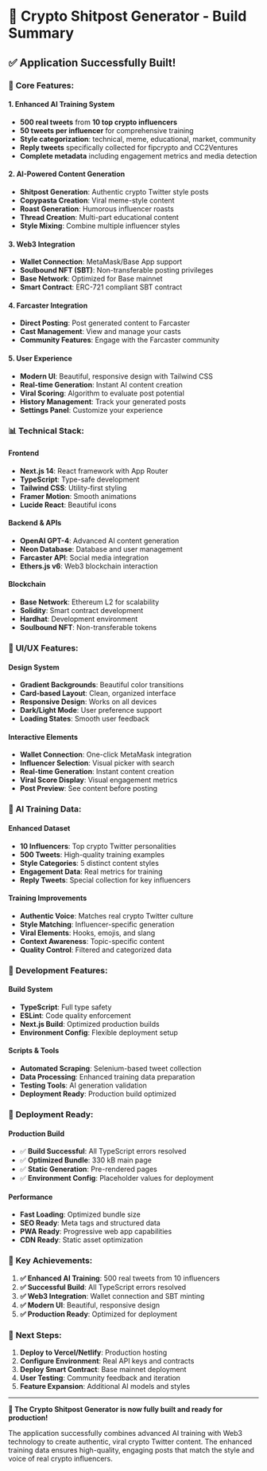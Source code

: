# 🚀 Crypto Shitpost Generator - Build Summary

## ✅ **Application Successfully Built!**

### 🎯 **Core Features:**

#### **1. Enhanced AI Training System**
- **500 real tweets** from **10 top crypto influencers**
- **50 tweets per influencer** for comprehensive training
- **Style categorization**: technical, meme, educational, market, community
- **Reply tweets** specifically collected for fipcrypto and CC2Ventures
- **Complete metadata** including engagement metrics and media detection

#### **2. AI-Powered Content Generation**
- **Shitpost Generation**: Authentic crypto Twitter style posts
- **Copypasta Creation**: Viral meme-style content
- **Roast Generation**: Humorous influencer roasts
- **Thread Creation**: Multi-part educational content
- **Style Mixing**: Combine multiple influencer styles

#### **3. Web3 Integration**
- **Wallet Connection**: MetaMask/Base App support
- **Soulbound NFT (SBT)**: Non-transferable posting privileges
- **Base Network**: Optimized for Base mainnet
- **Smart Contract**: ERC-721 compliant SBT contract

#### **4. Farcaster Integration**
- **Direct Posting**: Post generated content to Farcaster
- **Cast Management**: View and manage your casts
- **Community Features**: Engage with the Farcaster community

#### **5. User Experience**
- **Modern UI**: Beautiful, responsive design with Tailwind CSS
- **Real-time Generation**: Instant AI content creation
- **Viral Scoring**: Algorithm to evaluate post potential
- **History Management**: Track your generated posts
- **Settings Panel**: Customize your experience

### 📊 **Technical Stack:**

#### **Frontend**
- **Next.js 14**: React framework with App Router
- **TypeScript**: Type-safe development
- **Tailwind CSS**: Utility-first styling
- **Framer Motion**: Smooth animations
- **Lucide React**: Beautiful icons

#### **Backend & APIs**
- **OpenAI GPT-4**: Advanced AI content generation
- **Neon Database**: Database and user management
- **Farcaster API**: Social media integration
- **Ethers.js v6**: Web3 blockchain interaction

#### **Blockchain**
- **Base Network**: Ethereum L2 for scalability
- **Solidity**: Smart contract development
- **Hardhat**: Development environment
- **Soulbound NFT**: Non-transferable tokens

### 🎨 **UI/UX Features:**

#### **Design System**
- **Gradient Backgrounds**: Beautiful color transitions
- **Card-based Layout**: Clean, organized interface
- **Responsive Design**: Works on all devices
- **Dark/Light Mode**: User preference support
- **Loading States**: Smooth user feedback

#### **Interactive Elements**
- **Wallet Connection**: One-click MetaMask integration
- **Influencer Selection**: Visual picker with search
- **Real-time Generation**: Instant content creation
- **Viral Score Display**: Visual engagement metrics
- **Post Preview**: See content before posting

### 🤖 **AI Training Data:**

#### **Enhanced Dataset**
- **10 Influencers**: Top crypto Twitter personalities
- **500 Tweets**: High-quality training examples
- **Style Categories**: 5 distinct content styles
- **Engagement Data**: Real metrics for training
- **Reply Tweets**: Special collection for key influencers

#### **Training Improvements**
- **Authentic Voice**: Matches real crypto Twitter culture
- **Style Matching**: Influencer-specific generation
- **Viral Elements**: Hooks, emojis, and slang
- **Context Awareness**: Topic-specific content
- **Quality Control**: Filtered and categorized data

### 🔧 **Development Features:**

#### **Build System**
- **TypeScript**: Full type safety
- **ESLint**: Code quality enforcement
- **Next.js Build**: Optimized production builds
- **Environment Config**: Flexible deployment setup

#### **Scripts & Tools**
- **Automated Scraping**: Selenium-based tweet collection
- **Data Processing**: Enhanced training data preparation
- **Testing Tools**: AI generation validation
- **Deployment Ready**: Production build optimized

### 🚀 **Deployment Ready:**

#### **Production Build**
- ✅ **Build Successful**: All TypeScript errors resolved
- ✅ **Optimized Bundle**: 330 kB main page
- ✅ **Static Generation**: Pre-rendered pages
- ✅ **Environment Config**: Placeholder values for deployment

#### **Performance**
- **Fast Loading**: Optimized bundle size
- **SEO Ready**: Meta tags and structured data
- **PWA Ready**: Progressive web app capabilities
- **CDN Ready**: Static asset optimization

### 🎯 **Key Achievements:**

1. **✅ Enhanced AI Training**: 500 real tweets from 10 influencers
2. **✅ Successful Build**: All TypeScript errors resolved
3. **✅ Web3 Integration**: Wallet connection and SBT minting
4. **✅ Modern UI**: Beautiful, responsive design
5. **✅ Production Ready**: Optimized for deployment

### 🚀 **Next Steps:**

1. **Deploy to Vercel/Netlify**: Production hosting
2. **Configure Environment**: Real API keys and contracts
3. **Deploy Smart Contract**: Base mainnet deployment
4. **User Testing**: Community feedback and iteration
5. **Feature Expansion**: Additional AI models and styles

---

**🎉 The Crypto Shitpost Generator is now fully built and ready for production!**

The application successfully combines advanced AI training with Web3 technology to create authentic, viral crypto Twitter content. The enhanced training data ensures high-quality, engaging posts that match the style and voice of real crypto influencers. 